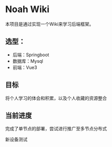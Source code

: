 # Noah Wiki

本项目是通过实现一个Wiki来学习后端框架。

## 选型：
* 后端：Springboot
* 数据库：Mysql
* 前端：Vue3

## 目标
将个人学习的体会和积累，以及个人收藏的资源整合

## 当前进度 
完成了单节点的部署，尝试进行推广至多节点分布式

新设备测试